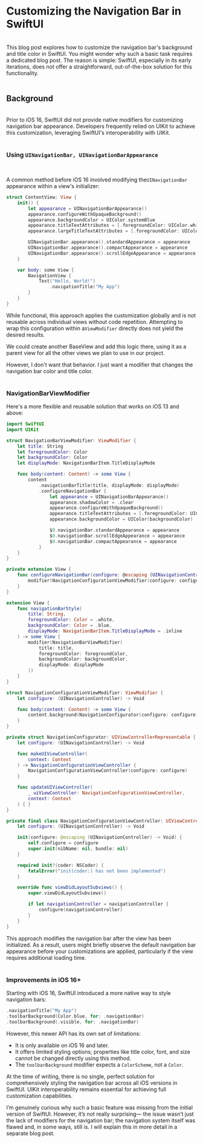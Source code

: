 # Customizing the Navigation Bar in SwiftUI
<br>
This blog post explores how to customize the navigation bar's background and title color in SwiftUI. You might wonder why such a basic task requires a dedicated blog post. The reason is simple: SwiftUI, especially in its early iterations, does not offer a straightforward, out-of-the-box solution for this functionality.
<br><br>

## Background
<br>
Prior to iOS 16, SwiftUI did not provide native modifiers for customizing navigation bar appearance. Developers frequently relied on UIKit to achieve this customization, leveraging SwiftUI's interoperability with UIKit.
<br><br>

### Using `UINavigationBar, UINavigationBarAppearance`
<br>

A common method before iOS 16 involved modifying the`UINavigationBar` appearance within a view's initializer:

```swift
struct ContentView: View {
    init() {
        let appearance = UINavigationBarAppearance()
        appearance.configureWithOpaqueBackground()
        appearance.backgroundColor = UIColor.systemBlue
        appearance.titleTextAttributes = [.foregroundColor: UIColor.white]
        appearance.largeTitleTextAttributes = [.foregroundColor: UIColor.white]

        UINavigationBar.appearance().standardAppearance = appearance
        UINavigationBar.appearance().compactAppearance = appearance
        UINavigationBar.appearance().scrollEdgeAppearance = appearance
    }

    var body: some View {
        NavigationView {
            Text("Hello, World!")
                .navigationTitle("My App")
        }
    }
}
```

While functional, this approach applies the customization globally and is not reusable across individual views without code repetition. Attempting to wrap this configuration within a`ViewModifier` directly does not yield the desired results.

We could create another BaseView and add this logic there, using it as a parent view for all the other views we plan to use in our project.

However, I don't want that behavior. I just want a modifier that changes the navigation bar color and title color.
<br><br>

### NavigationBarViewModifier

Here's a more flexible and reusable solution that works on iOS 13 and above:

```swift
import SwiftUI
import UIKit

struct NavigationBarViewModifier: ViewModifier {
    let title: String
    let foregroundColor: Color
    let backgroundColor: Color
    let displayMode: NavigationBarItem.TitleDisplayMode

    func body(content: Content) -> some View {
        content
            .navigationBarTitle(title, displayMode: displayMode)
            .configureNavigationBar {
                let appearance = UINavigationBarAppearance()
                appearance.shadowColor = .clear
                appearance.configureWithOpaqueBackground()
                appearance.titleTextAttributes = [.foregroundColor: UIColor(foregroundColor)]
                appearance.backgroundColor = UIColor(backgroundColor)

                $0.navigationBar.standardAppearance = appearance
                $0.navigationBar.scrollEdgeAppearance = appearance
                $0.navigationBar.compactAppearance = appearance
            }
    }
}

private extension View {
    func configureNavigationBar(configure: @escaping (UINavigationController) -> Void) -> some View {
        modifier(NavigationConfigurationViewModifier(configure: configure))
    }
}

extension View {
    func navigationBarStyle(
        title: String,
        foregroundColor: Color = .white,
        backgroundColor: Color = .blue,
        displayMode: NavigationBarItem.TitleDisplayMode = .inline
    ) -> some View {
        modifier(NavigationBarViewModifier(
            title: title,
            foregroundColor: foregroundColor,
            backgroundColor: backgroundColor,
            displayMode: displayMode
        ))
    }
}

struct NavigationConfigurationViewModifier: ViewModifier {
    let configure: (UINavigationController) -> Void

    func body(content: Content) -> some View {
        content.background(NavigationConfigurator(configure: configure))
    }
}

private struct NavigationConfigurator: UIViewControllerRepresentable {
    let configure: (UINavigationController) -> Void

    func makeUIViewController(
        context: Context
    ) -> NavigationConfigurationViewController {
        NavigationConfigurationViewController(configure: configure)
    }

    func updateUIViewController(
        _ uiViewController: NavigationConfigurationViewController,
        context: Context
    ) { }
}

private final class NavigationConfigurationViewController: UIViewController {
    let configure: (UINavigationController) -> Void

    init(configure: @escaping (UINavigationController) -> Void) {
        self.configure = configure
        super.init(nibName: nil, bundle: nil)
    }

    required init?(coder: NSCoder) {
        fatalError("init(coder:) has not been implemented")
    }

    override func viewDidLayoutSubviews() {
        super.viewDidLayoutSubviews()

        if let navigationController = navigationController {
            configure(navigationController)
        }
    }
}
```

This approach modifies the navigation bar after the view has been initialized. As a result, users might briefly observe the default navigation bar appearance before your customizations are applied, particularly if the view requires additional loading time.
<br><br>

### Improvements in iOS 16+

Starting with iOS 16, SwiftUI introduced a more native way to style navigation bars:

```swift
.navigationTitle("My App")
.toolbarBackground(Color.blue, for: .navigationBar)
.toolbarBackground(.visible, for: .navigationBar)
```

However, this newer API has its own set of limitations:

* It is only available on iOS 16 and later.
* It offers limited styling options; properties like title color, font, and size cannot be changed directly using this method.
* The `toolbarBackground` modifier expects a `ColorScheme`, not a `Color`.

At the time of writing, there is no single, perfect solution for comprehensively styling the navigation bar across all iOS versions in SwiftUI. UIKit interoperability remains essential for achieving full customization capabilities.

I’m genuinely curious why such a basic feature was missing from the initial version of SwiftUI. However, it’s not really surprising— the issue wasn’t just the lack of modifiers for the navigation bar; the navigation system itself was flawed and, in some ways, still is. I will explain this in more detail in a separate blog post.